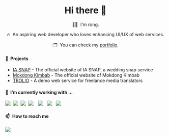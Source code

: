 <h1 align='center'> Hi there 👋 </h1>

<div align='center'>
<p>👩‍💻&nbsp;&nbsp;I'm rong.</p>
<p>🔥&nbsp;&nbsp;An aspiring web developer who loves enhancing UI/UX of web services.</p>
<p>🗂&nbsp;&nbsp;You can check my <a href="https://dev-rong.github.io">portfolio</a>.</p>
</div>

<h4>📂&nbsp;&nbsp;Projects</h4>
<ul>
  <li><a href="https://iasnap.vercel.app">IA SNAP</a> - The official website of IA SNAP, a wedding snap service</li>
  <li><a href="https://mokdong-kimbab.vercel.app">Mokdong Kimbab</a> - The official website of Mokdong Kimbab</li>
  <li><a href="https://trolio.netlify.app">TROLIO</a> - A demo web service for freelance media translators</li>
</ul>


<h4>🔭&nbsp;&nbsp;I’m currently working with ...</h4>
<p>
  <img src="https://img.shields.io/badge/html5%20-%23e34f26.svg?&style=for-the-badge&logo=html5&logoColor=white" />&nbsp;&nbsp;<img src="https://img.shields.io/badge/CSS3-1572B6?&style=for-the-badge&logo=css3&logoColor=white" />&nbsp;&nbsp;<img src="https://img.shields.io/badge/JavaScript-F7DF1E?style=for-the-badge&logo=javascript&logoColor=black" />&nbsp;&nbsp;<img src="https://img.shields.io/badge/TypeScript-007ACC?style=for-the-badge&logo=typescript&logoColor=white" />&nbsp;&nbsp;&nbsp;&nbsp;<img src="https://img.shields.io/badge/React-20232A?style=for-the-badge&logo=react&logoColor=61DAFB" />&nbsp;&nbsp;
 <img src="https://img.shields.io/badge/next.js-000000?style=for-the-badge&logo=next.js&logoColor=white" />&nbsp;&nbsp;&nbsp;<img src="https://img.shields.io/badge/tailwindcss-%2338B2AC.svg?style=for-the-badge&logo=tailwind-css&logoColor=white" />&nbsp;&nbsp;&nbsp;
</p>

<h4>📫&nbsp;&nbsp;How to reach me</h4>
<p>
  <a href="mailto:dev.ronggg@gmail.com?subject=Olá%20Stefany"><img src="https://img.shields.io/badge/gmail-%23D14836.svg?&style=for-the-badge&logo=gmail&logoColor=white" /></a>&nbsp;&nbsp;&nbsp;&nbsp;
</p>
